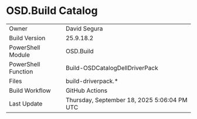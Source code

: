 ﻿# OSD.Build Catalog

| | |
|-|-|
| Owner | David Segura |
| Build Version | 25.9.18.2 |
| PowerShell Module | OSD.Build |
| PowerShell Function | Build-OSDCatalogDellDriverPack |
| Files | build-driverpack.* |
| Build Workflow | GitHub Actions |
| Last Update | Thursday, September 18, 2025 5:06:04 PM UTC |
